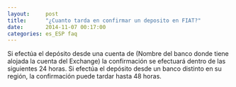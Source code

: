 ```yaml
---
layout:     post
title:      "¿Cuanto tarda en confirmar un deposito en FIAT?"
date:       2014-11-07 00:17:00
categories: es_ESP faq
---
```


Si efectúa el depósito desde una cuenta de (Nombre del banco donde tiene alojada la cuenta del Exchange) la confirmación se efectuará dentro de las siguientes 24 horas. Si efectúa el depósito desde un banco distinto en su región, la confirmación puede tardar hasta 48 horas.